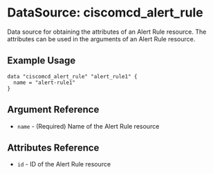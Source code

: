 # DataSource: ciscomcd_alert_rule
Data source for obtaining the attributes of an Alert Rule resource. The attributes can be used in the arguments of an Alert Rule resource.

## Example Usage
```hcl
data "ciscomcd_alert_rule" "alert_rule1" {
  name = "alert-rule1"
}
```

## Argument Reference
* `name` - (Required) Name of the Alert Rule resource

## Attributes Reference
* `id` - ID of the Alert Rule resource